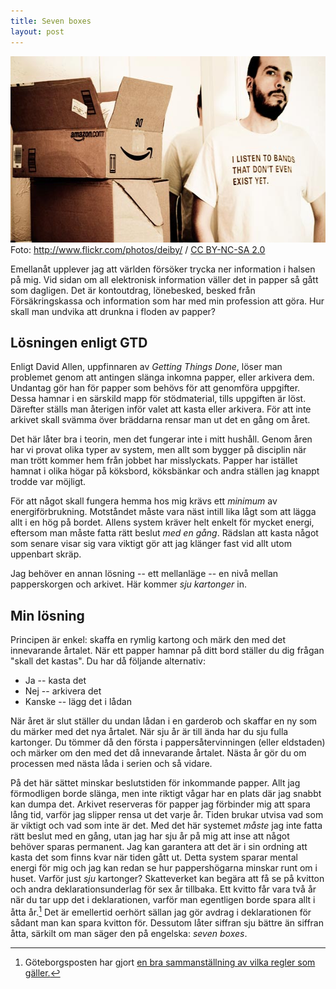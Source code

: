 ```yaml
---
title: Seven boxes
layout: post
---
```


<p><img src="/bilder/7boxes-a.jpg" alt="7boxes-a.jpg" border="0" width="590" height="298" /><span class="caption" xmlns:cc="http://creativecommons.org/ns#" about="http://www.flickr.com/photos/deiby/2543536934/">Foto: <a rel="cc:attributionURL" href="http://www.flickr.com/photos/deiby/">http://www.flickr.com/photos/deiby/</a> / <a rel="license" href="http://creativecommons.org/licenses/by-nc-sa/2.0/">CC BY-NC-SA 2.0</a></span></p>

Emellanåt upplever jag att världen försöker trycka ner information i halsen på mig. Vid sidan om all elektronisk information väller det in papper så gått som dagligen. Det är kontoutdrag, lönebesked, besked från Försäkringskassa och information som har med min profession att göra. Hur skall man undvika att drunkna i floden av papper?

Lösningen enligt GTD
--------------------

Enligt David Allen, uppfinnaren av *Getting Things Done*, löser man problemet genom att antingen slänga inkomna papper, eller arkivera dem. Undantag gör han för papper som behövs för att genomföra uppgifter. Dessa hamnar i en särskild mapp för stödmaterial, tills uppgiften är löst. Därefter ställs man återigen inför valet att kasta eller arkivera. För att inte arkivet skall svämma över bräddarna rensar man ut det en gång om året.

Det här låter bra i teorin, men det fungerar inte i mitt hushåll. Genom åren har vi provat olika typer av system, men allt som bygger på disciplin när man trött kommer hem från jobbet har misslyckats. Papper har istället hamnat i olika högar på köksbord, köksbänkar och andra ställen jag knappt trodde var möjligt.

För att något skall fungera hemma hos mig krävs ett *minimum* av energiförbrukning. Motståndet måste vara näst intill lika lågt som att lägga allt i en hög på bordet. Allens system kräver helt enkelt för mycket energi, eftersom man måste fatta rätt beslut *med en gång*. Rädslan att kasta något som senare visar sig vara viktigt gör att jag klänger fast vid allt utom uppenbart skräp.

Jag behöver en annan lösning -- ett mellanläge -- en nivå mellan papperskorgen och arkivet. Här kommer *sju kartonger* in.

Min lösning
-------------

Principen är enkel: skaffa en rymlig kartong och märk den med det innevarande årtalet. När ett papper hamnar på ditt bord ställer du dig frågan "skall det kastas". Du har då följande alternativ:

* Ja -- kasta det
* Nej -- arkivera det
* Kanske -- lägg det i lådan

När året är slut ställer du undan lådan i en garderob och skaffar en ny som du märker med det nya årtalet. När sju år är till ända har du sju fulla kartonger. Du tömmer då den första i pappersåtervinningen (eller eldstaden) och märker om den med det då innevarande årtalet. Nästa år gör du om processen med nästa låda i serien och så vidare.

På det här sättet minskar beslutstiden för inkommande papper. Allt jag förmodligen borde slänga, men inte riktigt vågar har en plats där jag snabbt kan dumpa det. Arkivet reserveras för papper jag förbinder mig att spara lång tid, varför jag slipper rensa ut det varje år. Tiden brukar utvisa vad som är viktigt och vad som inte är det. Med det här systemet *måste* jag inte fatta rätt beslut med en gång, utan jag har sju år på mig att inse att något behöver sparas permanent. Jag kan garantera att det är i sin ordning att kasta det som finns kvar när tiden gått ut. Detta system sparar mental energi för mig och jag kan redan se hur pappershögarna minskar runt om i huset.
Varför just *sju* kartonger? Skatteverket kan begära att få se på kvitton och andra deklarationsunderlag för sex år tillbaka. Ett kvitto får vara två år när du tar upp det i deklarationen, varför man egentligen borde spara allt i åtta år.[^1] Det är emellertid oerhört sällan jag gör avdrag i deklarationen för sådant man kan spara kvitton för. Dessutom låter siffran sju bättre än siffran åtta, särkilt om man säger den på engelska: *seven boxes*.

[^1]: Göteborgsposten har gjort [en bra sammanställning av vilka regler som gäller.](http://www.gp.se/gp/jsp/Crosslink.jsp?d=530&a=196330)
